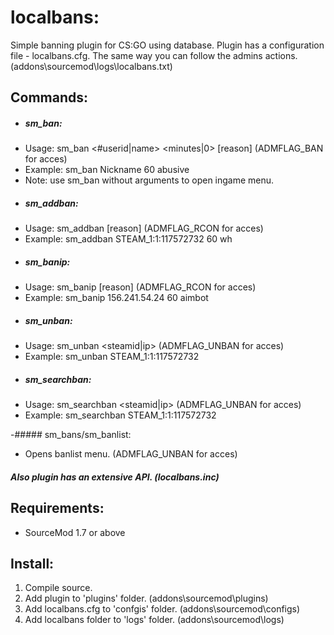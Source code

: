 # localbans:
Simple banning plugin for CS:GO using database.
Plugin has a configuration file - localbans.cfg.
The same way you can follow the admins actions. (addons\sourcemod\logs\localbans.txt)

## Commands:

+ ##### sm_ban:
 + Usage: sm_ban <#userid|name> <minutes|0> [reason] (ADMFLAG_BAN for acces)
 + Example: sm_ban Nickname 60 abusive
 + Note: use sm_ban without arguments to open ingame menu.

- ##### sm_addban:
+ Usage: sm_addban <steamid> <time> [reason] (ADMFLAG_RCON for acces)
+ Example: sm_addban STEAM_1:1:117572732 60 wh
  
- ##### sm_banip: 
+ Usage: sm_banip <ip> <time> [reason] (ADMFLAG_RCON for acces)
+ Example: sm_banip 156.241.54.24 60 aimbot

- ##### sm_unban:
+ Usage: sm_unban <steamid|ip> (ADMFLAG_UNBAN for acces)
+ Example: sm_unban STEAM_1:1:117572732

- ##### sm_searchban:
+ Usage: sm_searchban <steamid|ip> (ADMFLAG_UNBAN for acces)
+ Example: sm_searchban STEAM_1:1:117572732

-##### sm_bans/sm_banlist: 
+ Opens banlist menu. (ADMFLAG_UNBAN for acces)

##### Also plugin has an extensive API. (localbans.inc)

## Requirements:
- SourceMod 1.7 or above

## Install:
1. Compile source.
2. Add plugin to 'plugins' folder. (addons\sourcemod\plugins)
3. Add localbans.cfg to 'confgis' folder. (addons\sourcemod\configs)
4. Add localbans folder to 'logs' folder. (addons\sourcemod\logs)
